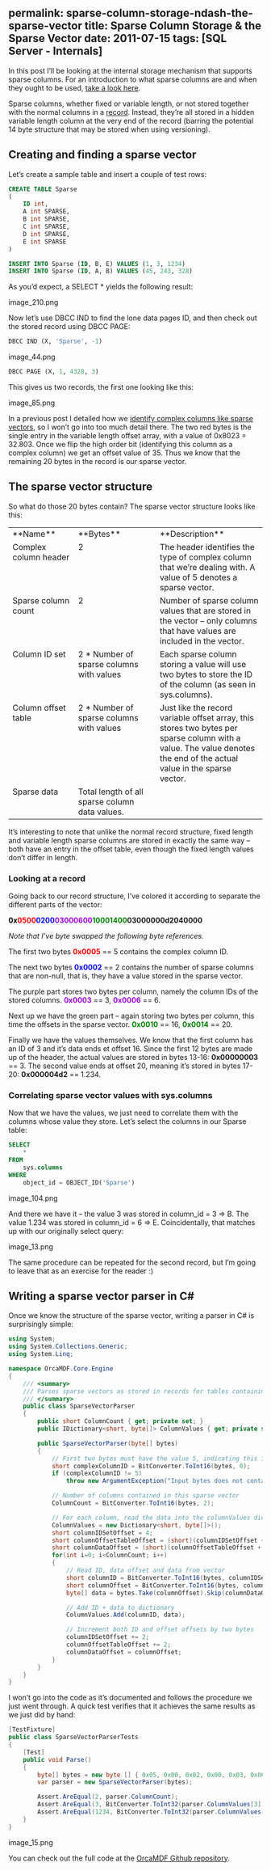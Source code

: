 permalink: sparse-column-storage-ndash-the-sparse-vector
title: Sparse Column Storage & the Sparse Vector
date: 2011-07-15
tags: [SQL Server - Internals]
---
In this post I’ll be looking at the internal storage mechanism that supports sparse columns. For an introduction to what sparse columns are and when they ought to be used, [take a look here](http://msdn.microsoft.com/en-us/library/cc280604.aspx).

<!-- more -->

Sparse columns, whether fixed or variable length, or not stored together with the normal columns in a [record](http://www.sqlskills.com/blogs/paul/post/Inside-the-Storage-Engine-Anatomy-of-a-record.aspx). Instead, they’re all stored in a hidden variable length column at the very end of the record (barring the potential 14 byte structure that may be stored when using versioning).

## Creating and finding a sparse vector

Let’s create a sample table and insert a couple of test rows:

```sql
CREATE TABLE Sparse
(
    ID int,
    A int SPARSE,
    B int SPARSE,
    C int SPARSE,
    D int SPARSE,
    E int SPARSE
)

INSERT INTO Sparse (ID, B, E) VALUES (1, 3, 1234)
INSERT INTO Sparse (ID, A, B) VALUES (45, 243, 328)
```

As you’d expect, a SELECT * yields the following result:

image_210.png

Now let’s use DBCC IND to find the lone data pages ID, and then check out the stored record using DBCC PAGE:

```sql
DBCC IND (X, 'Sparse', -1)
```

image_44.png

```sql
DBCC PAGE (X, 1, 4328, 3)
```

This gives us two records, the first one looking like this:

image_85.png

In a previous post I detailed how we [identify complex columns like sparse vectors](http://improve.dk/archive/2011/07/15/identifying-complex-columns-in-records.aspx), so I won’t go into too much detail there. The two red bytes is the single entry in the variable length offset array, with a value of 0x8023 = 32.803. Once we flip the high order bit (identifying this column as a complex column) we get an offset value of 35. Thus we know that the remaining 20 bytes in the record is our sparse vector.

## The sparse vector structure

So what do those 20 bytes contain? The sparse vector structure looks like this:

<table>
	<tbody>
		<tr>
			<td valign="top" width="173">**Name**</td>
			<td valign="top" width="281">**Bytes**</td>
			<td valign="top" width="344">**Description**</td>
		</tr>
		<tr>
			<td valign="top" width="175">Complex column header</td>
			<td valign="top" width="281">2</td>
			<td valign="top" width="344">The header identifies the type of complex column that we’re dealing with. A value of 5 denotes a sparse vector.</td>
		</tr>
		<tr>
			<td valign="top" width="175">Sparse column count</td>
			<td valign="top" width="281">2</td>
			<td valign="top" width="344">Number of sparse column values that are stored in the vector – only columns that have values are included in the vector.</td>
		</tr>
		<tr>
			<td valign="top" width="176">Column ID set</td>
			<td valign="top" width="281">2 * Number of sparse columns with values</td>
			<td valign="top" width="344">Each sparse column storing a value will use two bytes to store the ID of the column (as seen in sys.columns).</td>
		</tr>
		<tr>
			<td valign="top" width="176">Column offset table</td>
			<td valign="top" width="281">2 * Number of sparse columns with values</td>
			<td valign="top" width="344">Just like the record variable offset array, this stores two bytes per sparse column with a value. The value denotes the end of the actual value in the sparse vector.</td>
		</tr>
		<tr>
			<td valign="top" width="176">Sparse data</td>
			<td valign="top" width="281">Total length of all sparse column data values.</td>
			<td valign="top" width="344"></td>
		</tr>
	</tbody>
</table>

It’s interesting to note that unlike the normal record structure, fixed length and variable length sparse columns are stored in exactly the same way – both have an entry in the offset table, even though the fixed length values don’t differ in length.

### Looking at a record

Going back to our record structure, I’ve colored it according to separate the different parts of the vector:

**<span style="color: #ff0000;"><span style="color: #000000;">0x</span>0500</span><span style="color: #0000ff;">0200</span><span style="color: #9b00d3;">03000600</span><span style="color: #008000;">10001400</span>03000000d2040000**

*Note that I’ve byte swapped the following byte references.*

The first two bytes **<span style="color: #ff0000;">0x0005</span>** == 5 contains the complex column ID.

The next two bytes **<span style="color: #0000ff;">0x0002</span>** == 2 contains the number of sparse columns that are non-null, that is, they have a value stored in the sparse vector.

The purple part stores two bytes per column, namely the column IDs of the stored columns. **<span style="color: #9b00d3;">0x0003</span>** == 3, <span style="color: #9b00d3;">**0x0006**</span> == 6.

Next up we have the green part – again storing two bytes per column, this time the offsets in the sparse vector. **<span style="color: #008000;">0x0010</span>** == 16, **<span style="color: #008000;">0x0014</span>** == 20.

Finally we have the values themselves. We know that the first column has an ID of 3 and it’s data ends et offset 16. Since the first 12 bytes are made up of the header, the actual values are stored in bytes 13-16: **0x00000003** == 3. The second value ends at offset 20, meaning it’s stored in bytes 17-20: **0x000004d2** == 1.234.

### Correlating sparse vector values with sys.columns

Now that we have the values, we just need to correlate them with the columns whose value they store. Let’s select the columns in our Sparse table:

```sql
SELECT
	*
FROM
	sys.columns
WHERE
	object_id = OBJECT_ID('Sparse')
```

image_104.png

And there we have it – the value 3 was stored in column_id = 3 => B. The value 1.234 was stored in column_id = 6 => E. Coincidentally, that matches up with our originally select query:

image_13.png

The same procedure can be repeated for the second record, but I’m going to leave that as an exercise for the reader :)

## Writing a sparse vector parser in C#

Once we know the structure of the sparse vector, writing a parser in C# is surprisingly simple:

```csharp
using System;
using System.Collections.Generic;
using System.Linq;

namespace OrcaMDF.Core.Engine
{
	/// <summary>
	/// Parses sparse vectors as stored in records for tables containing sparse columns.
	/// </summary>
	public class SparseVectorParser
	{
		public short ColumnCount { get; private set; }
		public IDictionary<short, byte[]> ColumnValues { get; private set; }

		public SparseVectorParser(byte[] bytes)
		{
			// First two bytes must have the value 5, indicating this is a sparse vector
			short complexColumnID = BitConverter.ToInt16(bytes, 0);
			if (complexColumnID != 5)
				throw new ArgumentException("Input bytes does not contain a sparse vector.");

			// Number of columns contained in this sparse vector
			ColumnCount = BitConverter.ToInt16(bytes, 2);

			// For each column, read the data into the columnValues dictionary
			ColumnValues = new Dictionary<short, byte[]>();
			short columnIDSetOffset = 4;
			short columnOffsetTableOffset = (short)(columnIDSetOffset + 2 * ColumnCount);
			short columnDataOffset = (short)(columnOffsetTableOffset + 2 * ColumnCount);
			for(int i=0; i<ColumnCount; i++)
			{
				// Read ID, data offset and data from vector
				short columnID = BitConverter.ToInt16(bytes, columnIDSetOffset);
				short columnOffset = BitConverter.ToInt16(bytes, columnOffsetTableOffset);
				byte[] data = bytes.Take(columnOffset).Skip(columnDataOffset).ToArray();

				// Add ID + data to dictionary
				ColumnValues.Add(columnID, data);

				// Increment both ID and offset offsets by two bytes
				columnIDSetOffset += 2;
				columnOffsetTableOffset += 2;
				columnDataOffset = columnOffset;
			}
		}
	}
}
```

I won’t go into the code as it’s documented and follows the procedure we just went through. A quick test verifies that it achieves the same results as we just did by hand:

```csharp
[TestFixture]
public class SparseVectorParserTests
{
	[Test]
	public void Parse()
	{
		byte[] bytes = new byte [] { 0x05, 0x00, 0x02, 0x00, 0x03, 0x00, 0x06, 0x00, 0x10, 0x00, 0x14, 0x00, 0x03, 0x00, 0x00, 0x00, 0xd2, 0x04, 0x00, 0x00 };
		var parser = new SparseVectorParser(bytes);

		Assert.AreEqual(2, parser.ColumnCount);
		Assert.AreEqual(3, BitConverter.ToInt32(parser.ColumnValues[3], 0));
		Assert.AreEqual(1234, BitConverter.ToInt32(parser.ColumnValues[6], 0));
	}
}
```

image_15.png

You can check out the full code at the [OrcaMDF Github repository](https://github.com/improvedk/OrcaMDF).
